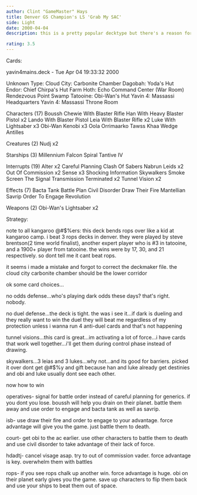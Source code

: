 ```yaml
---
author: Clint "GameMaster" Hays
title: Denver GS Champion's LS 'Grab My SAC'
side: Light
date: 2000-04-04
description: this is a pretty popular decktype but there's a reason for that.  its the best there is.  this one is very tough.

rating: 3.5
---
```

Cards: 

yavin4mains.deck - Tue Apr 04 19:33:32 2000


Unknown Type:
Cloud City: Carbonite Chamber
Dagobah: Yoda's Hut
Endor: Chief Chirpa's Hut
Farm
Hoth: Echo Command Center (War Room)
Rendezvous Point
Swamp
Tatooine: Obi-Wan's Hut
Yavin 4: Massassi Headquarters
Yavin 4: Massassi Throne Room

Characters (17)
Boussh
Chewie With Blaster Rifle
Han With Heavy Blaster Pistol  x2
Lando With Blaster Pistol
Leia With Blaster Rifle  x2
Luke With Lightsaber  x3
Obi-Wan Kenobi	x3
Oola
Orrimaarko
Tawss Khaa
Wedge Antilles

Creatures (2)
Nudj  x2

Starships (3)
Millennium Falcon
Spiral
Tantive IV

Interrupts (19)
Alter  x2
Careful Planning
Clash Of Sabers
Nabrun Leids  x2
Out Of Commission  x2
Sense  x3
Shocking Information
Skywalkers
Smoke Screen
The Signal
Transmission Terminated  x2
Tunnel Vision  x2

Effects (7)
Bacta Tank
Battle Plan
Civil Disorder
Draw Their Fire
Mantellian Savrip
Order To Engage
Revolution

Weapons (2)
Obi-Wan's Lightsaber  x2


Strategy: 

note to all kangaroo @#$%ers:  this deck bends rops over like a kid at kangaroo camp.  i beat 3 rops decks in denver.  they were played by steve brentson(2 time world finalist), another expert player who is #3 in tatooine, and a 1900+ player from tatooine.  the wins were by 17, 30, and 21 respectively.  so dont tell me it cant beat rops.


it seems i made a mistake and forgot to correct the deckmaker file.  the cloud city carbonite chamber should be the lower corridor


ok some card choices...

no odds defense...who's playing dark odds these days?	that's right.	nobody.

no duel defense...the deck is tight.  the was i see it...if dark is dueling and they really want to win the duel they will beat me regardless of my protection unless i wanna run 4 anti-duel cards and that's not happening

tunnel visions...this card is great...im activating a lot of force...i have cards that work well together...i'll get them during control phase instead of drawing.

skywalkers...3 leias and 3 lukes...why not...and its good for barriers.  picked it over dont get @#$%y and gift because han and luke already get destinies and obi and luke usually dont see each other.


now how to win


operatives- signal for battle order instead of careful planning for generics.  if you dont you lose.  boussh will help you drain on their planet.  battle them away and use order to engage and bacta tank as well as savrip.

isb- use draw their fire and order to engage to your advantage.  force advantage will give you the game.  just battle them to death.

court- get obi to the ac earlier.  use other characters to battle them to death and use civil disorder to take advantage of their lack of force.

hdadtj- cancel visage asap.  try to out of commission vader.  force advantage is key.  overwhelm them with battles

rops- if you see rops chalk up another win.  force advantage is huge.  obi on their planet early gives you the game.  save up characters to flip them back and use your ships to beat them out of space.


